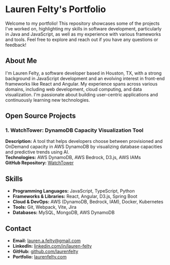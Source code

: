 # Lauren Felty's Portfolio

Welcome to my portfolio! This repository showcases some of the projects I've worked on, highlighting my skills in software development, particularly in Java and JavaScript, as well as my experience with various frameworks and tools. Feel free to explore and reach out if you have any questions or feedback!

## About Me

I'm Lauren Felty, a software developer based in Houston, TX, with a strong background in JavaScript development and an evolving interest in front-end frameworks like React and Angular. My experience spans across various domains, including web development, cloud computing, and data visualization. I'm passionate about building user-centric applications and continuously learning new technologies.

## Open Source Projects

### 1. **WatchTower: DynamoDB Capacity Visualization Tool**

**Description:** A tool that helps developers choose between provisioned and OnDemand capacity in AWS DynamoDB by visualizing database capacities and predictive trends using AI.  
**Technologies:** AWS DynamoDB, AWS Bedrock, D3.js, AWS IAMs  
**GitHub Repository:** [WatchTower](https://github.com/oslabs-beta/watchtower)

## Skills

- **Programming Languages:** JavaScript, TypeScript, Python
- **Frameworks & Libraries:** React, Angular, D3.js, Spring Boot
- **Cloud & DevOps:** AWS (DynamoDB, Bedrock, IAM), Docker, Kubernetes
- **Tools:** Git, Webpack, Vite, Jira
- **Databases:** MySQL, MongoDB, AWS DynamoDB

## Contact

- **Email:** [lauren.a.felty@gmail.com](mailto:lauren.a.felty@gmail.com)
- **LinkedIn:** [linkedin.com/in/lauren-felty](linkedin.com/in/lauren-felty)
- **GitHub:** [github.com/laurenfelty](github.com/laurenfelty)
- **Portfolio:** [laurenfelty.com](laurenfelty.com)
